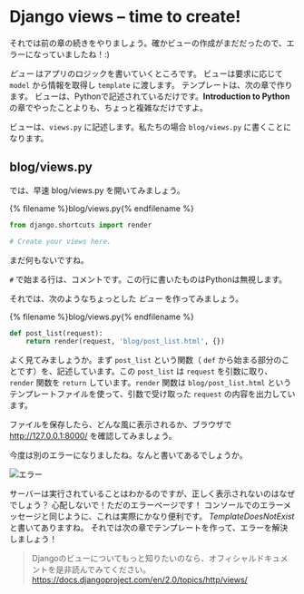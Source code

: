 # Django views – time to create!

それでは前の章の続きをやりましょう。確かビューの作成がまだだったので、エラーになっていましたね！:)

*ビュー* はアプリのロジックを書いていくところです。 ビューは要求に応じて `model` から情報を取得し `template` に渡します。 テンプレートは、次の章で作ります。 ビューは、Pythonで記述されているだけです。**Introduction to Python** の章でやったことよりも、ちょっと複雑なだけですよ。

ビューは、`views.py` に記述します。私たちの場合 `blog/views.py` に書くことになります。

## blog/views.py

では、早速 blog/views.py を開いてみましょう。

{% filename %}blog/views.py{% endfilename %}

```python
from django.shortcuts import render

# Create your views here.
```

まだ何もないですね。

`#` で始まる行は、コメントです。この行に書いたものはPythonは無視します。

それでは、次のようなちょっとした *ビュー* を作ってみましょう。

{% filename %}blog/views.py{% endfilename %}

```python
def post_list(request):
    return render(request, 'blog/post_list.html', {})
```

よく見てみましょうか。まず `post_list` という関数（ `def` から始まる部分のことです）を、記述しています。この `post_list` は `request` を引数に取り、`render` 関数を `return` しています。`render` 関数は `blog/post_list.html` というテンプレートファイルを使って、引数で受け取った `request` の内容を出力しています。

ファイルを保存したら、どんな風に表示されるか、ブラウザで http://127.0.0.1:8000/ を確認してみましょう。

今度は別のエラーになりましたね。なんと書いてあるでしょうか。

![エラー](images/error.png)

サーバーは実行されていることはわかるのですが、正しく表示されないのはなぜでしょう？ 心配しないで！ただのエラーページです！ コンソールでのエラーメッセージと同じように、これは実際にかなり便利です。 *TemplateDoesNotExist* と書いてありますね。 それでは次の章でテンプレートを作って、エラーを解決しましょう！

> Djangoのビューについてもっと知りたいのなら、オフィシャルドキュメントを是非読んでみてください。 https://docs.djangoproject.com/en/2.0/topics/http/views/